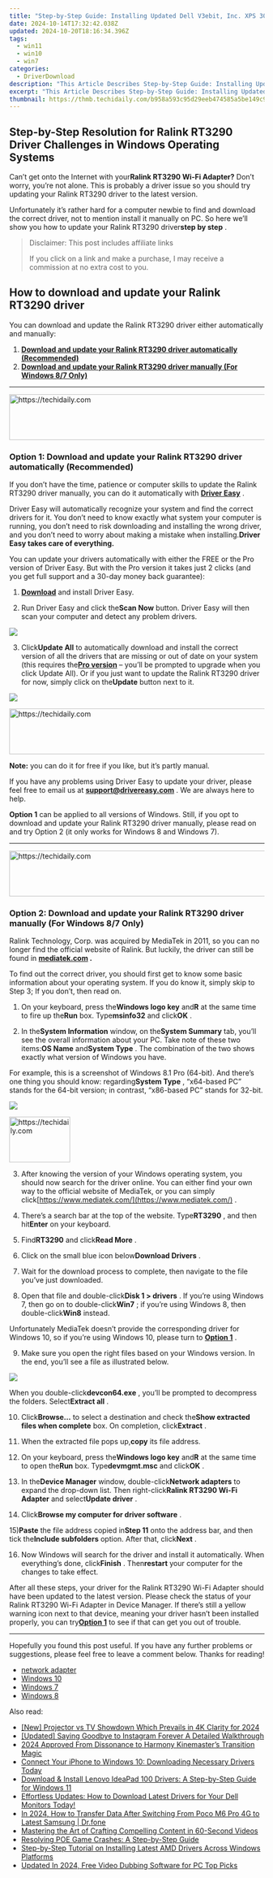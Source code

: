 ```yaml
---
title: "Step-by-Step Guide: Installing Updated Dell V3ebit, Inc. XPS 305 All-in-One Printer Driver for Windows 7 Operating System"
date: 2024-10-14T17:32:42.038Z
updated: 2024-10-20T18:16:34.396Z
tags:
  - win11
  - win10
  - win7
categories:
  - DriverDownload
description: "This Article Describes Step-by-Step Guide: Installing Updated Dell V3ebit, Inc. XPS 305 All-in-One Printer Driver for Windows 7 Operating System"
excerpt: "This Article Describes Step-by-Step Guide: Installing Updated Dell V3ebit, Inc. XPS 305 All-in-One Printer Driver for Windows 7 Operating System"
thumbnail: https://thmb.techidaily.com/b958a593c95d29eeb474585a5be149c96a0df966aa058115e3b977f5c8f6fa50.jpg
---
```


## Step-by-Step Resolution for Ralink RT3290 Driver Challenges in Windows Operating Systems

Can’t get onto the Internet with your**Ralink RT3290 Wi-Fi Adapter?** Don’t worry, you’re not alone. This is probably a driver issue so you should try updating your Ralink RT3290 driver to the latest version.

 Unfortunately it’s rather hard for a computer newbie to find and download the correct driver, not to mention install it manually on PC. So here we’ll show you how to update your Ralink RT3290 driver**step by step** .

>  Disclaimer: This post includes affiliate links
>
>  If you click on a link and make a purchase, I may receive a commission at no extra cost to you.
>

## **How to download and update your Ralink RT3290 driver**

 You can download and update the Ralink RT3290 driver either automatically and manually:

1. **[Download and update your Ralink RT3290 driver automatically (Recommended)](https://tools.techidaily.com/drivereasy/download/)** [](https://tools.techidaily.com/drivereasy/download/)
2. **[Download and update your Ralink RT3290 driver manually (For Windows 8/7 Only)](https://tools.techidaily.com/drivereasy/download/)** [](https://tools.techidaily.com/drivereasy/download/)

---

<!-- affiliate ads begin -->
<a href="https://appsumo.8odi.net/c/5597632/2068425/7443" target="_top" id="2068425">
  <img src="//a.impactradius-go.com/display-ad/7443-2068425" border="0" alt="https://techidaily.com" width="728" height="90"/>
</a>
<img height="0" width="0" src="https://appsumo.8odi.net/i/5597632/2068425/7443" style="position:absolute;visibility:hidden;" border="0" />
<!-- affiliate ads end -->

### **Option 1: Download and update your Ralink RT3290 driver automatically (Recommended)**

 If you don’t have the time, patience or computer skills to update the Ralink RT3290 driver manually, you can do it automatically with[](https://tools.techidaily.com/drivereasy/download/) **[Driver Easy](https://tools.techidaily.com/drivereasy/download/)**  .

 Driver Easy will automatically recognize your system and find the correct drivers for it. You don’t need to know exactly what system your computer is running, you don’t need to risk downloading and installing the wrong driver, and you don’t need to worry about making a mistake when installing.**Driver Easy takes care of everything.**

 You can update your drivers automatically with either the FREE or the Pro version of Driver Easy. But with the Pro version it takes just 2 clicks (and you get full support and a 30-day money back guarantee):

 1) **[Download](https://tools.techidaily.com/drivereasy/download/)**  and install Driver Easy.

 2) Run Driver Easy and click the**Scan Now** button. Driver Easy will then scan your computer and detect any problem drivers.

![](https://images.drivereasy.com/wp-content/uploads/2019/11/image-121.png)

 3) Click**Update All** to automatically download and install the correct version of all the drivers that are missing or out of date on your system (this requires the[**Pro version**](https://tools.techidaily.com/drivereasy/download/) – you’ll be prompted to upgrade when you click Update All). Or if you just want to update the Ralink RT3290 driver for now, simply click on the**Update** button next to it.

![](https://images.drivereasy.com/wp-content/uploads/2019/11/image-122.png)

<!-- affiliate ads begin -->
<a href="https://aligracehair.sjv.io/c/5597632/1896560/19272" target="_top" id="1896560">
  <img src="//a.impactradius-go.com/display-ad/19272-1896560" border="0" alt="https://techidaily.com" width="728" height="90"/>
</a>
<img height="0" width="0" src="https://aligracehair.sjv.io/i/5597632/1896560/19272" style="position:absolute;visibility:hidden;" border="0" />
<!-- affiliate ads end -->

**Note:** you can do it for free if you like, but it’s partly manual.

 If you have any problems using Driver Easy to update your driver, please feel free to email us at **<support@drivereasy.com>** . We are always here to help.

**Option 1** can be applied to all versions of Windows. Still, if you opt to download and update your Ralink RT3290 driver manually, please read on and try Option 2 (it only works for Windows 8 and Windows 7).

---

<!-- affiliate ads begin -->
<a href="https://appsumo.8odi.net/c/5597632/2144310/7443" target="_top" id="2144310">
  <img src="//a.impactradius-go.com/display-ad/7443-2144310" border="0" alt="https://techidaily.com" width="728" height="90"/>
</a>
<img height="0" width="0" src="https://appsumo.8odi.net/i/5597632/2144310/7443" style="position:absolute;visibility:hidden;" border="0" />
<!-- affiliate ads end -->

### **Option 2: Download and update your Ralink RT3290 driver manually (For Windows 8/7 Only)**

 Ralink Technology, Corp. was acquired by MediaTek in 2011, so you can no longer find the official website of Ralink. But luckily, the driver can still be found in **[mediatek.com](https://www.mediatek.com/) .**

 To find out the correct driver, you should first get to know some basic information about your operating system. If you do know it, simply skip to Step 3; If you don’t, then read on.

 1) On your keyboard, press the**Windows logo key** and**R** at the same time to fire up the**Run** box. Type**msinfo32** and click**OK** .

 2) In the**System Information** window, on the**System Summary** tab, you’ll see the overall information about your PC. Take note of these two items:**OS Name** and**System Type** . The combination of the two shows exactly what version of Windows you have.

 For example, this is a screenshot of Windows 8.1 Pro (64-bit). And there’s one thing you should know: regarding**System Type** , “x64-based PC” stands for the 64-bit version; in contrast, “x86-based PC” stands for 32-bit.

![](https://images.drivereasy.com/wp-content/uploads/2019/04/image-118.png)

<!-- affiliate ads begin -->
<a href="https://bluettifr.pxf.io/c/5597632/2145079/17095" target="_top" id="2145079">
  <img src="//a.impactradius-go.com/display-ad/17095-2145079" border="0" alt="https://techidaily.com" width="120" height="90"/>
</a>
<img height="0" width="0" src="https://bluettifr.pxf.io/i/5597632/2145079/17095" style="position:absolute;visibility:hidden;" border="0" />
<!-- affiliate ads end -->

 3) After knowing the version of your Windows operating system, you should now search for the driver online. You can either find your own way to the official website of MediaTek, or you can simply click[https://www.mediatek.com/](https://www.mediatek.com/) .

 4) There’s a search bar at the top of the website. Type**RT3290** , and then hit**Enter** on your keyboard.

 5) Find**RT3290** and click**Read More** .

 6) Click on the small blue icon below**Download Drivers** .

 7) Wait for the download process to complete, then navigate to the file you’ve just downloaded.

 8) Open that file and double-click**Disk 1 > drivers** . If you’re using Windows 7, then go on to double-click**Win7** ; if you’re using Windows 8, then double-click**Win8** instead.

 Unfortunately MediaTek doesn’t provide the corresponding driver for Windows 10, so if you’re using Windows 10, please turn to **[Option 1](https://tools.techidaily.com/drivereasy/download/)**  .

 9) Make sure you open the right files based on your Windows version. In the end, you’ll see a file as illustrated below.

![](https://images.drivereasy.com/wp-content/uploads/2019/04/image-117.png)

 When you double-click**devcon64.exe** , you’ll be prompted to decompress the folders. Select**Extract all** .

 10) Click**Browse…** to select a destination and check the**Show extracted files when complete** box. On completion, click**Extract** .

 11) When the extracted file pops up,**copy** its file address.

 12) On your keyboard, press the**Windows logo key** and**R** at the same time to open the**Run** box. Type**devmgmt.msc** and click**OK** .

 13) In the**Device Manager** window, double-click**Network adapters** to expand the drop-down list. Then right-click**Ralink RT3290 Wi-Fi Adapter** and select**Update driver** .

 14) Click**Browse my computer for driver software** .

 15)**Paste** the file address copied in**Step 11** onto the address bar, and then tick the**Include subfolders** option. After that, click**Next** .

 16) Now Windows will search for the driver and install it automatically. When everything’s done, click**Finish** . Then**restart** your computer for the changes to take effect.

 After all these steps, your driver for the Ralink RT3290 Wi-Fi Adapter should have been updated to the latest version. Please check the status of your Ralink RT3290 Wi-Fi Adapter in Device Manager. If there’s still a yellow warning icon next to that device, meaning your driver hasn’t been installed properly, you can try[**Option 1**](https://tools.techidaily.com/drivereasy/download/) to see if that can get you out of trouble.

---

 Hopefully you found this post useful. If you have any further problems or suggestions, please feel free to leave a comment below. Thanks for reading!

* [network adapter](https://tools.techidaily.com/drivereasy/download/)
* [Windows 10](https://tools.techidaily.com/drivereasy/download/)
* [Windows 7](https://tools.techidaily.com/drivereasy/download/)
* [Windows 8](https://tools.techidaily.com/drivereasy/download/)

<ins class="adsbygoogle"
     style="display:block"
     data-ad-format="autorelaxed"
     data-ad-client="ca-pub-7571918770474297"
     data-ad-slot="1223367746"></ins>

<ins class="adsbygoogle"
     style="display:block"
     data-ad-client="ca-pub-7571918770474297"
     data-ad-slot="8358498916"
     data-ad-format="auto"
     data-full-width-responsive="true"></ins>

<span class="atpl-alsoreadstyle">Also read:</span>
<div><ul>
<li><a href="https://article-files.techidaily.com/new-projector-vs-tv-showdown-which-prevails-in-4k-clarity-for-2024/"><u>[New] Projector vs TV Showdown Which Prevails in 4K Clarity for 2024</u></a></li>
<li><a href="https://instagram-clips.techidaily.com/updated-saying-goodbye-to-instagram-forever-a-detailed-walkthrough/"><u>[Updated] Saying Goodbye to Instagram Forever A Detailed Walkthrough</u></a></li>
<li><a href="https://fox-info.techidaily.com/2024-approved-from-dissonance-to-harmony-kinemasters-transition-magic/"><u>2024 Approved From Dissonance to Harmony Kinemaster’s Transition Magic</u></a></li>
<li><a href="https://win-amazing.techidaily.com/connect-your-iphone-to-windows-10-downloading-necessary-drivers-today/"><u>Connect Your iPhone to Windows 10: Downloading Necessary Drivers Today</u></a></li>
<li><a href="https://win-amazing.techidaily.com/download-and-install-lenovo-ideapad-100-drivers-a-step-by-step-guide-for-windows-11/"><u>Download & Install Lenovo IdeaPad 100 Drivers: A Step-by-Step Guide for Windows 11</u></a></li>
<li><a href="https://win-amazing.techidaily.com/1722975944545-effortless-updates-how-to-download-latest-drivers-for-your-dell-monitors-today/"><u>Effortless Updates: How to Download Latest Drivers for Your Dell Monitors Today!</u></a></li>
<li><a href="https://android-transfer.techidaily.com/in-2024-how-to-transfer-data-after-switching-from-poco-m6-pro-4g-to-latest-samsung-drfone-by-drfone-transfer-from-android-transfer-from-android/"><u>In 2024, How to Transfer Data After Switching From Poco M6 Pro 4G to Latest Samsung | Dr.fone</u></a></li>
<li><a href="https://youtube-clips.techidaily.com/mastering-the-art-of-crafting-compelling-content-in-60-second-videos/"><u>Mastering the Art of Crafting Compelling Content in 60-Second Videos</u></a></li>
<li><a href="https://win-solutions.techidaily.com/resolving-poe-game-crashes-a-step-by-step-guide/"><u>Resolving POE Game Crashes: A Step-by-Step Guide</u></a></li>
<li><a href="https://win-amazing.techidaily.com/step-by-step-tutorial-on-installing-latest-amd-drivers-across-windows-platforms/"><u>Step-by-Step Tutorial on Installing Latest AMD Drivers Across Windows Platforms</u></a></li>
<li><a href="https://smart-video-creator.techidaily.com/updated-in-2024-free-video-dubbing-software-for-pc-top-picks/"><u>Updated In 2024, Free Video Dubbing Software for PC Top Picks</u></a></li>
</ul></div>


